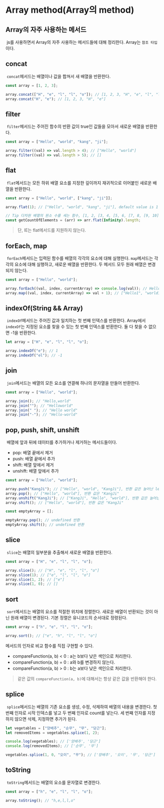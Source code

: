 # Array method(Array의 method)

## Array의 자주 사용하는 메서드

&nbsp;js를 사용하면서 Array의 자주 사용하는 메서드들에 대해 정리한다. Array는 `참조 타입`이다.

## concat

&nbsp;`concat`메서드는 배열이나 값을 합쳐서 새 배열을 반환한다.

```javascript
const array = [1, 2, 3];

array.concat(["H", "e", "l", "l", "o"]); // [1, 2, 3, "H", "e", "l", "l", "o"]
array.concat("H", "e"); // [1, 2, 3, "H", "e"]
```

## filter

&nbsp;`filter`메서드는 주어진 함수의 반환 값이 true인 값들을 모아서 새로운 배열을 반환한다.

```javascript
const array = ["Hello", "world", "kang", "ji"];

array.filter((val) => val.length > 4); // ["Hello", "world"]
array.filter((val) => val.length > 5); // []
```

## flat

&nbsp;`flat`메서드는 모든 하위 배열 요소를 지정한 깊이까지 재귀적으로 이어붙인 새로운 배열을 반환한다.

```javascript
const array = ["Hello", "world", ["kang", "ji"]];

array.flat(1); // ["Hello", "world", "kang", "ji"], default value is 1

// Tip 다차원 배열의 원소 수를 세는 함수, [1, 2, [3, 4, [5, 6, [7, 8, [9, 10]]]]] => [1, 2, 3, 4, 5, 6, 7, 8, 9, 10]
const getCountOfElements = (arr) => arr.flat(Infinity).length;
```

> 단, IE는 flat메서드를 지원하지 않는다.

## forEach, map

&nbsp;`forEach`메서드는 입력된 함수를 배열의 각각의 요소에 대해 실행한다. `map`메서드는 각각의 요소에 대해 실행하고, 새로운 배열을 반환한다. 두 메서드 모두 원래 배열은 변경되지 않는다.

```javascript
const array = ["Hello", "world"];

array.forEach((val, index, currentArray) => console.log(val)); // Hello\n world
array.map((val, index, currentArray) => val + 1); // ["Hello1", "world1"]
```

## indexOf(String && Array)

&nbsp;`indexOf`메서드는 주어진 값과 일치하는 첫 번째 인덱스를 반환한다. Array에서 `indexOf`는 지정된 요소를 찾을 수 있는 첫 번째 인덱스를 반환한다. 둘 다 찾을 수 없으면 -1을 반환한다.

```javascript
let array = ["H", "e", "l", "l", "o"];

array.indexOf("e"); // 1
array.indexOf("el"); // -1
```

## join

&nbsp;`join`메서드는 배열의 모든 요소를 연결해 하나의 문자열을 만들어 반환한다.

```javascript
const array = ["Hello", "world"];

array.join(); // "Hello,world"
array.join(""); // "Helloworld"
array.join(" "); // "Hello world"
array.join("-"); // "Hello-world"
```

## pop, push, shift, unshift

&nbsp;배열에 앞과 뒤에 데이터를 추가하거나 제거하는 메서드들이다.

- pop: 배열 끝에서 제거
- push: 배열 끝에서 추가
- shift: 배열 앞에서 제거
- unshift: 배열 앞에서 추가

```javascript
const array = ["Hello", "world"];

array.push("KangJi"); // ["Hello", "world", "KangJi"], 반환 값은 늘어난 length
array.pop(); // ["Hello", "world"], 반환 값은 "KangJi"
array.unshift("KangJi"); // ["KangJi", "Hello", "world"], 반환 값은 늘어난 length
array.shift(); // ["Hello", "world"], 반환 값은 "KangJi"

const emptyArray = [];

emptyArray.pop(); // undefined 반환
emptyArray.shift(); // undefined 반환
```

## slice

&nbsp;`slice`는 배열의 일부분을 추출해서 새로운 배열을 반환한다.

```javascript
const array = ["H", "e", "l", "l", "o"];

array.slice(); // ["H", "e", "l", "l", "o"]
array.slice(1); // ["e", "l", "l", "o"]
array.slice(1, 2); // ["e"]
array.slice(1, 0); // []
```

## sort

&nbsp;`sort`메서드는 배열의 요소를 적절한 위치에 정렬한다. 새로운 배열이 반환되는 것이 아닌 원래 배열이 변경된다. 기본 정렬은 유니코드의 순서대로 정령된다.

```javascript
const array = ["h", "e", "l", "l", "o"];

array.sort(); // ["e", "h", "l", "l", "o"]
```

메서드의 인자로 비교 함수를 직접 구현할 수 있다.

- compareFunction(a, b) < 0 : a는 b보다 낮은 색인으로 처리한다.
- compareFunction(a, b) = 0 : a와 b를 변경하지 않는다.
- compareFunction(a, b) > 0 : b는 a보다 낮은 색인으로 처리한다.

> 같은 값의 `compareFunction(a, b)`에 대해서는 항상 같은 값을 반환해야 한다.

## splice

&nbsp;`splice`메서드는 배열의 기존 요소를 생성, 수정, 삭제하여 배열의 내용을 변경한다. 첫 번째 인자로 시작 인덱스를 넣고 두 번째 인자로 count를 넣는다. 세 번째 인자를 지정하지 않으면 삭제, 지정하면 추가가 된다.

```javascript
let vegetables = ["양배추", "순무", "무", "당근"];
let removedItems = vegetables.splice(1, 2);

console.log(vegetables); // ['양배추', '당근']
console.log(removedItems); // ['순무', '무']

vegetables.splice(1, 0, "오이", "무"); // ['양배추', '오이', '무', '당근']
```

## toString

&nbsp;`toString`메서드는 배열의 요소를 문자열로 변경한다.

```javascript
const array = ["h", "e", "l", "l", "o"];

array.toString(); // "h,e,l,l,o"
```
